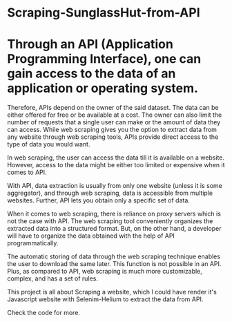 # Scraping-SunglassHut-from-API

#  Through an API (Application Programming Interface), one can gain access to the data of an application or operating system. 
Therefore, APIs depend on the owner of the said dataset. The data can be either offered for free or be available at a cost. 
The owner can also limit the number of requests that a single user can make or the amount of data they can access.
While web scraping gives you the option to extract data from any website through web scraping tools, 
APIs provide direct access to the type of data you would want.

In web scraping, the user can access the data till it is available on a website. 
However, access to the data might be either too limited or expensive when it comes to API.

With API, data extraction is usually from only one website (unless it is some aggregator), 
and through web scraping, data is accessible from multiple websites. 
Further, API lets you obtain only a specific set of data.

When it comes to web scraping, there is reliance on proxy servers which is not the case with API. 
The web scraping tool conveniently organizes the extracted data into a structured format. 
But, on the other hand, a developer will have to organize the data obtained with the help of API programmatically.

The automatic storing of data through the web scraping technique enables the user to download the same later. 
This function is not possible in an API. 
Plus, as compared to API, web scraping is much more customizable, complex, and has a set of rules.

This project is all about Scraping a website, which I could have render it's Javascript website with Selenim-Helium to extract the data from API.

Check the code for more.
